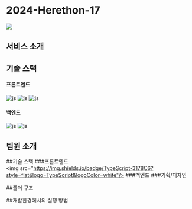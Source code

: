 # 2024-Herethon-17

<img src="https://capsule-render.vercel.app/api?type=waving&color=FB8129&height=200&section=header&text=HERETHON-17&fontSize=40" />

## 서비스 소개


## 기술 스택
#### 프론트엔드
![js](https://img.shields.io/badge/JavaScript-F7DF1E?style=for-the-badge&logo=JavaScript&logoColor=black)
![js](https://img.shields.io/badge/HTML-E34F26?style=for-the-badge&logo=html5&logoColor=white)
![js](https://img.shields.io/badge/CSS-1572B6?style=for-the-badge&logo=css3&logoColor=white)

#### 백엔드
![js](https://img.shields.io/badge/Python-blue?style=for-the-badge&logo=python&logoColor=white)
![js](https://img.shields.io/badge/Django-092E20?style=for-the-badge&logo=django&logoColor=white)

## 팀원 소개

##기술 스택
###프론트엔드
<img src="https://img.shields.io/badge/TypeScript-3178C6?style=flat&logo=TypeScript&logoColor=white"/>
###백엔드
###기획/디자인 

##폴더 구조

##개발환경에서의 실행 방법

  
